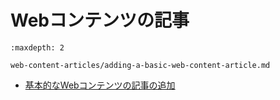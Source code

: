 # Webコンテンツの記事

```{toctree}
:maxdepth: 2

web-content-articles/adding-a-basic-web-content-article.md
```

- [基本的なWebコンテンツの記事の追加](./web-content-articles/adding-a-basic-web-content-article.md)